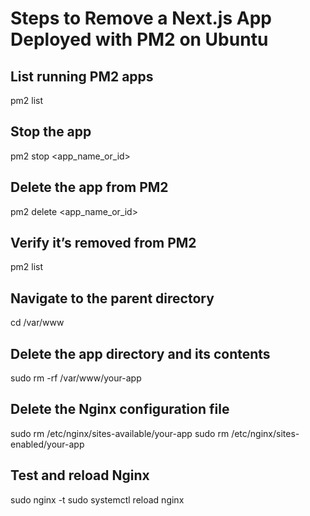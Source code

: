 # Steps to Remove a Next.js App Deployed with PM2 on Ubuntu

## List running PM2 apps

pm2 list

## Stop the app

pm2 stop <app_name_or_id>

## Delete the app from PM2

pm2 delete <app_name_or_id>

## Verify it’s removed from PM2

pm2 list

## Navigate to the parent directory

cd /var/www

## Delete the app directory and its contents

sudo rm -rf /var/www/your-app

## Delete the Nginx configuration file

sudo rm /etc/nginx/sites-available/your-app
sudo rm /etc/nginx/sites-enabled/your-app

## Test and reload Nginx

sudo nginx -t
sudo systemctl reload nginx
